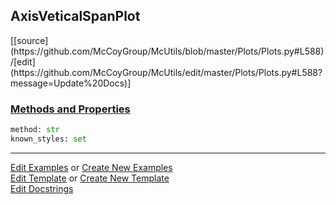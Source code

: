 ## <a id="McUtils.Plots.Plots.AxisVeticalSpanPlot">AxisVeticalSpanPlot</a> 
<div class="docs-source-link" markdown="1">
[[source](https://github.com/McCoyGroup/McUtils/blob/master/Plots/Plots.py#L588)/[edit](https://github.com/McCoyGroup/McUtils/edit/master/Plots/Plots.py#L588?message=Update%20Docs)]
</div>



<div class="collapsible-section">
 <div class="collapsible-section collapsible-section-header" markdown="1">
 
### <a class="collapse-link" data-toggle="collapse" href="#methods">Methods and Properties</a> <a class="float-right" data-toggle="collapse" href="#methods"><i class="fa fa-chevron-down"></i></a>

 </div>
 <div class="collapsible-section collapsible-section-body collapse" id="methods" markdown="1">

```python
method: str
known_styles: set
```


 </div>
</div>




___

[Edit Examples](https://github.com/McCoyGroup/McUtils/edit/gh-pages/ci/examples/McUtils/Plots/Plots/AxisVeticalSpanPlot.md) or 
[Create New Examples](https://github.com/McCoyGroup/McUtils/new/gh-pages/?filename=ci/examples/McUtils/Plots/Plots/AxisVeticalSpanPlot.md) <br/>
[Edit Template](https://github.com/McCoyGroup/McUtils/edit/gh-pages/ci/docs/McUtils/Plots/Plots/AxisVeticalSpanPlot.md) or 
[Create New Template](https://github.com/McCoyGroup/McUtils/new/gh-pages/?filename=ci/docs/templates/McUtils/Plots/Plots/AxisVeticalSpanPlot.md) <br/>
[Edit Docstrings](https://github.com/McCoyGroup/McUtils/edit/master/Plots/Plots.py#L588?message=Update%20Docs)